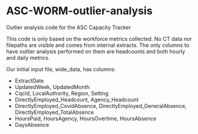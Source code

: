 # ASC-WORM-outlier-analysis
Outlier analysis code for the ASC Capacity Tracker

This code is only based on the workforce metrics collected.
No CT data nor filepaths are visible and comes from internal extracts. 
The only columns to have outlier analysis performed on them are headcounts and both hourly and daily metrics.

Our initial input file, wide_data, has columns:
- ExtractDate
- UpdatedWeek, UpdatedMonth
- CqcId, LocalAuthority, Region, Setting
- DirectlyEmployed_Headcount, Agency_Headcount
- DirectlyEmployed_CovidAbsence, DirectlyEmployed_GeneralAbsence, DirectlyEmployed_TotalAbsence
- HoursPaid, HoursAgency, HoursOvertime, HoursAbsence
- DaysAbsence
